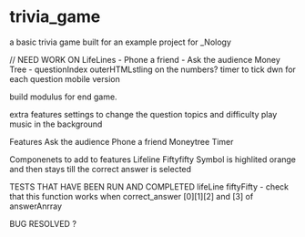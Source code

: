 # trivia_game

a basic trivia game built for an example project for \_Nology

// NEED WORK ON
LifeLines - Phone a friend - Ask the audience
Money Tree - questionIndex outerHTMLstling on the numbers?
timer to tick dwn for each question
mobile version

build modulus for end game.

extra features
settings to change the question topics and difficulty
play music in the background

Features
Ask the audience
Phone a friend
Moneytree
Timer

Componenets to add to features
Lifeline Fiftyfifty
Symbol is highlited orange and then stays till the correct answer is selected

TESTS THAT HAVE BEEN RUN AND COMPLETED
lifeLine fiftyFifty - check that this function works when correct_answer [0][1][2] and [3] of answerAnrray

BUG RESOLVED ?
